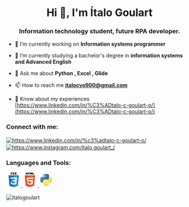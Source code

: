 <h1 align="center">Hi 👋, I'm Ítalo Goulart</h1>
<h3 align="center">Information technology student, future RPA developer.</h3>

- 🔭 I’m currently working on **Information systems programmer**

- 🌱 I’m currently studying a bachelor's degree in **information systems and Advanced English**

- 💬 Ask me about **Python , Excel , Glide**

- 📫 How to reach me **italocvo900@gmail.com**

- 📄 Know about my experiences [https://www.linkedin.com/in/%C3%ADtalo-c-goulart-o/](https://www.linkedin.com/in/%C3%ADtalo-c-goulart-o/)

<h3 align="left">Connect with me:</h3>
<p align="left">
<a href="https://linkedin.com/in/%c3%adtalo-c-goulart-o/" target="blank"><img align="center" src="https://raw.githubusercontent.com/rahuldkjain/github-profile-readme-generator/master/src/images/icons/Social/linked-in-alt.svg" alt="https://www.linkedin.com/in/%c3%adtalo-c-goulart-o/" height="30" width="40" /></a>
<a href="https://instagram.com/italo.goulart_/" target="blank"><img align="center" src="https://raw.githubusercontent.com/rahuldkjain/github-profile-readme-generator/master/src/images/icons/Social/instagram.svg" alt="https://www.instagram.com/italo.goulart_/" height="30" width="40" /></a>
</p>

<h3 align="left">Languages and Tools:</h3>
<p align="left"> <a href="https://www.w3schools.com/css/" target="_blank" rel="noreferrer"> <img src="https://raw.githubusercontent.com/devicons/devicon/master/icons/css3/css3-original-wordmark.svg" alt="css3" width="40" height="40"/> </a> <a href="https://www.w3.org/html/" target="_blank" rel="noreferrer"> <img src="https://raw.githubusercontent.com/devicons/devicon/master/icons/html5/html5-original-wordmark.svg" alt="html5" width="40" height="40"/> </a> <a href="https://www.python.org" target="_blank" rel="noreferrer"> <img src="https://raw.githubusercontent.com/devicons/devicon/master/icons/python/python-original.svg" alt="python" width="40" height="40"/> </a> </p>

<p><img align="center" src="https://github-readme-stats.vercel.app/api/top-langs?username=italogoulart&show_icons=true&locale=en&layout=compact" alt="italogoulart" /></p>



<!---
- 👋 Hi, I’m Ítalo Goulart
- 👀 I’m interested in ...
- 🌱 I’m currently learning ...
- 💞️ I’m looking to collaborate on ...
- 📫 How to reach me ...
- 😄 Pronouns: ...
- ⚡ Fun fact: ...

<!---
italogoulart/italogoulart is a ✨ special ✨ repository because its `README.md` (this file) appears on your GitHub profile.
You can click the Preview link to take a look at your changes.
--->
